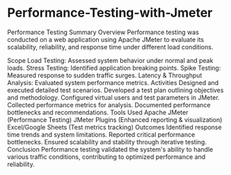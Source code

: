 # Performance-Testing-with-Jmeter
Performance Testing Summary
Overview
Performance testing was conducted on a web application using Apache JMeter to evaluate its scalability, reliability, and response time under different load conditions.

Scope
Load Testing: Assessed system behavior under normal and peak loads.
Stress Testing: Identified application breaking points.
Spike Testing: Measured response to sudden traffic surges.
Latency & Throughput Analysis: Evaluated system performance metrics.
Activities
Designed and executed detailed test scenarios.
Developed a test plan outlining objectives and methodology.
Configured virtual users and test parameters in JMeter.
Collected performance metrics for analysis.
Documented performance bottlenecks and recommendations.
Tools Used
Apache JMeter (Performance Testing)
JMeter Plugins (Enhanced reporting & visualization)
Excel/Google Sheets (Test metrics tracking)
Outcomes
Identified response time trends and system limitations.
Reported critical performance bottlenecks.
Ensured scalability and stability through iterative testing.
Conclusion
Performance testing validated the system's ability to handle various traffic conditions, contributing to optimized performance and reliability.

